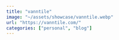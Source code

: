```yaml
---
title: "vanntile"
image: "~/assets/showcase/vanntile.webp"
url: "https://vanntile.com/"
categories: ["personal", "blog"]
---
```

